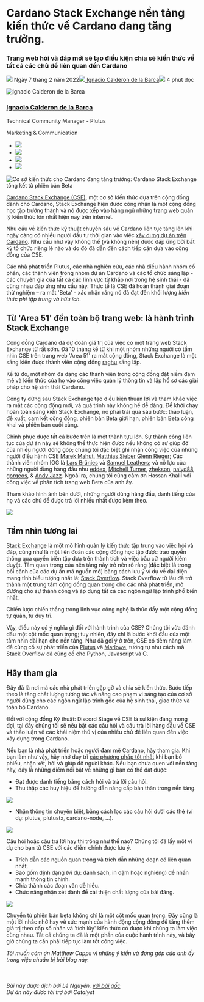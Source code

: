 # Cardano Stack Exchange nền tảng kiến ​​thức về Cardano đang tăng trưởng.

### **Trang web hỏi và đáp mới sẽ tạo điều kiện chia sẻ kiến ​​thức về tất cả các chủ đề liên quan đến Cardano**

![](img/2022-02-07-the-knowledge-base-for-cardano-is-growing-cardano-stack-exchange-graduates-from-beta-version.002.png) Ngày 7 tháng 2 năm 2022![](img/2022-02-07-the-knowledge-base-for-cardano-is-growing-cardano-stack-exchange-graduates-from-beta-version.002.png)[ Ignacio Calderon de la Barca](/en/blog/authors/gonzalo-ignacio-calderon-de-la-barca-rodo/page-1/)![](img/2022-02-07-the-knowledge-base-for-cardano-is-growing-cardano-stack-exchange-graduates-from-beta-version.003.png) 4 phút đọc

![Ignacio Calderon de la Barca](img/2022-02-07-the-knowledge-base-for-cardano-is-growing-cardano-stack-exchange-graduates-from-beta-version.004.png)[](/en/blog/authors/gonzalo-ignacio-calderon-de-la-barca-rodo/page-1/)

### [**Ignacio Calderon de la Barca**](/en/blog/authors/gonzalo-ignacio-calderon-de-la-barca-rodo/page-1/)

Technical Community Manager - Plutus

Marketing &amp; Communication

- ![](img/2022-02-07-the-knowledge-base-for-cardano-is-growing-cardano-stack-exchange-graduates-from-beta-version.005.png)[](mailto:ignacio.calderondelab@iohk.io "Email")
- ![](img/2022-02-07-the-knowledge-base-for-cardano-is-growing-cardano-stack-exchange-graduates-from-beta-version.006.png)[](https://www.linkedin.com/in/ignacio-calderon-de-la-bar%C3%A7a-7a9199130/ "LinkedIn")
- ![](img/2022-02-07-the-knowledge-base-for-cardano-is-growing-cardano-stack-exchange-graduates-from-beta-version.007.png)[](https://twitter.com/igodlab "Twitter")
- ![](img/2022-02-07-the-knowledge-base-for-cardano-is-growing-cardano-stack-exchange-graduates-from-beta-version.008.png)[](https://github.com/Igodlab "GitHub")

![Cơ sở kiến ​​thức cho Cardano đang tăng trưởng: Cardano Stack Exchange tổng kết từ phiên bản Beta](https://github.com/cardano2vn/iohk-blog/blob/main/vi/docs1/2022/02/img/2022-02-07-the-knowledge-base-for-cardano-is-growing-cardano-stack-exchange-graduates-from-beta-version.009.png?raw=true)

[Cardano Stack Exchange (CSE)](https://cardano.stackexchange.com/), một cơ sở kiến ​​thức dựa trên cộng đồng dành cho Cardano, Stack Exchange hiện được công nhận là một cộng đồng học tập trưởng thành và nó được xếp vào hàng ngũ những trang web quản lý kiến ​​thức lớn nhất hiện nay trên internet.

Nhu cầu về kiến ​​thức kỹ thuật chuyên sâu về Cardano liên tục tăng lên khi ngày càng có nhiều người đầu tư thời gian vào việc [xây dựng dự án trên Cardano](https://twitter.com/InputOutputHK/status/1488131603691884550). Nhu cầu như vậy không thể (và không nên) được đáp ứng bởi bất kỳ tổ chức riêng lẻ nào và do đó đã dẫn đến cách tiếp cận dựa vào cộng đồng của CSE.

Các nhà phát triển Plutus, các nhà nghiên cứu, các nhà điều hành nhóm cổ phần, các thành viên trong nhóm dự án Cardano và các tổ chức sáng lập - các chuyên gia của tất cả các lĩnh vực từ khắp nơi trong hệ sinh thái - đã cùng nhau đáp ứng nhu cầu này. Thực tế là CSE đã hoàn thành giai đoạn thử nghiệm – ra mắt 'Beta' - xác nhận rằng nó đã đạt đến khối lượng *kiến ​​thức phi tập trung và hữu ích*.

## **Từ 'Area 51' đến toàn bộ trang web: là hành trình Stack Exchange**

Cộng đồng Cardano đã dự đoán giá trị của việc có một trang web  Stack Exchange từ rất sớm. Đã 10 tháng kể từ khi một nhóm những người có tầm nhìn CSE trên trang web 'Area 51' ra mắt cộng đồng, Stack Exchange là một sáng kiến ​​được thành viên cộng đồng [raghu](https://cardano.stackexchange.com/users/12/raghu) sáng lập.

Kể từ đó, một nhóm đa dạng các thành viên trong cộng đồng đặt niềm đam mê và kiến ​​thức của họ vào công việc quản lý thông tin và lập hồ sơ các giải pháp cho hệ sinh thái Cardano.

Công ty đứng sau Stack Exchange tạo điều kiện thuận lợi và tham khảo việc ra mắt các cộng đồng mới, và quá trình này không hề dễ dàng. Để khởi chạy hoàn toàn sáng kiến ​​Stack Exchange, nó phải trải qua sáu bước: thảo luận, đề xuất, cam kết cộng đồng, phiên bản Beta giới hạn, phiên bản Beta công khai và phiên bản cuối cùng.

Chinh phục được tất cả bước trên là một thành tựu lớn. Sự thành công liên tục của dự án này sẽ không thể thực hiện được nếu không có sự giúp đỡ của nhiều người đóng góp; chúng tôi đặc biệt ghi nhận công việc của những người điều hành CSE [Marek Mahut](https://cardano.stackexchange.com/users/28/marek-mahut-stakenuts), [Matthias Sieber](https://cardano.stackexchange.com/users/934/matthias-sieber)  [Glenn Rieger](https://cardano.stackexchange.com/users/281/grebel); Các thành viên nhóm IOG là [Lars Brünjes](https://cardano.stackexchange.com/users/186/lars-br%c3%bcnjes) và [Samuel Leathers](https://cardano.stackexchange.com/users/382/samuel-leathers); và nỗ lực của những người dùng hàng đầu như [eddex](https://cardano.stackexchange.com/users/1142/eddex), [Mitchell Turner](https://cardano.stackexchange.com/users/1130/mitchell-turner), [zhekson](https://cardano.stackexchange.com/users/4302/zhekson), [nalyd88](https://cardano.stackexchange.com/users/62/nalyd88), [gorgeos](https://cardano.stackexchange.com/users/1231/georgeos), &amp; [Andy Jazz](https://cardano.stackexchange.com/users/4023/andy-jazz). Ngoài ra, chúng tôi cũng cảm ơn Hassan Khalil với công việc về phân tích trang web Beta của anh ấy.

Tham khảo hình ảnh bên dưới, những người dùng hàng đầu, danh tiếng của họ và các chủ đề được trả lời nhiều nhất được kèm theo.

![](img/2022-02-07-the-knowledge-base-for-cardano-is-growing-cardano-stack-exchange-graduates-from-beta-version.010.png)

## **Tầm nhìn tương lai**

[Stack Exchange](https://stackexchange.com/) là một mô hình quản lý kiến ​​thức tập trung vào việc hỏi và đáp, cũng như là một liên đoàn các cộng đồng học tập được trao quyền thông qua quyền biên tập dựa trên thành tích và việc bầu cử người kiểm duyệt. Tầm quan trọng của nền tảng này trở nên rõ ràng (đặc biệt là trong bối cảnh của các dự án mã nguồn mở) bằng cách lưu ý ví dụ về đại diện mang tính biểu tượng nhất là: [Stack Overflow](https://stackoverflow.com/). Stack Overflow từ lâu đã trở thành một trung tâm cộng đồng quan trọng cho các nhà phát triển, mở đường cho sự thành công và áp dụng tất cả các ngôn ngữ lập trình phổ biến nhất.

Chiến lược chiến thắng trong lĩnh vực công nghệ là thúc đẩy một cộng đồng tự quản, tự duy trì.

Vậy, điều này có ý nghĩa gì đối với hành trình của CSE? Chúng tôi vừa đánh dấu một cột mốc quan trọng; tuy nhiên, đây chỉ là bước khởi đầu của một tầm nhìn dài hạn cho nền tảng. Như đã gợi ý ở trên, CSE có tiềm năng làm để củng cố sự phát triển của [Plutus](https://iohk.io/en/blog/posts/2021/04/13/plutus-what-you-need-to-know/) và [Marlowe](https://iohk.io/en/blog/posts/2020/10/06/marlowe-industry-scale-finance-contracts-for-cardano/), tương tự như cách mà Stack Overflow đã củng cố cho Python, Javascript và C.

## **Hãy tham gia**

Đây đã là nơi mà các nhà phát triển gặp gỡ và chia sẻ kiến ​​thức. Bước tiếp theo là tăng chất lượng tương tác và nâng cao phạm vi sáng tạo của cơ sở người dùng cho các ngôn ngữ lập trình gốc của hệ sinh thái, giao thức và toàn bộ Cardano.

Đối với cộng đồng Kỹ thuật: Discord Stage về CSE là sự kiện đáng mong đợi, tại đây chúng tôi sẽ nêu bật các câu hỏi và câu trả lời hàng đầu về CSE và thảo luận về các khái niệm thú vị của nhiều chủ đề liên quan đến việc xây dựng trong Cardano.

Nếu bạn là nhà phát triển hoặc người đam mê Cardano, hãy tham gia. Khi bạn làm như vậy, hãy nhớ duy trì [các phương pháp tốt nhất](https://cardano.stackexchange.com/help) khi bạn bỏ phiếu, nhận xét, hỏi và giúp đỡ người khác. Nếu bạn chưa quen với nền tảng này, đây là những điểm nổi bật về những gì bạn có thể đạt được:

- Đạt được danh tiếng bằng cách hỏi và trả lời câu hỏi.
- Thu thập các huy hiệu để hướng dẫn nâng cấp bản thân trong nền tảng.

![](img/2022-02-07-the-knowledge-base-for-cardano-is-growing-cardano-stack-exchange-graduates-from-beta-version.011.png)

- Nhận thông tin chuyên biệt, bằng cách lọc các câu hỏi dưới các thẻ (ví dụ: plutus, plutustx, cardano-node, ...).

![](img/2022-02-07-the-knowledge-base-for-cardano-is-growing-cardano-stack-exchange-graduates-from-beta-version.012.png)

Câu hỏi hoặc câu trả lời hay thì trông như thế nào? Chúng tôi đã lấy một ví dụ cho bạn từ CSE với các điểm chính được lưu ý.

- Trích dẫn các nguồn quan trọng và trích dẫn những đoạn có liên quan nhất.
- Bao gồm định dạng (ví dụ: danh sách, in đậm hoặc nghiêng) để nhấn mạnh thông tin chính.
- Chia thành các đoạn văn dễ hiểu.
- Chức năng nhận xét dành để cải thiện chất lượng của bài đăng.

![](img/2022-02-07-the-knowledge-base-for-cardano-is-growing-cardano-stack-exchange-graduates-from-beta-version.013.png)

Chuyển từ phiên bản beta không chỉ là một cột mốc quan trọng. Đây cũng là một lời nhắc nhở hay về sức mạnh của hành động cộng đồng để tăng thêm giá trị theo cấp số nhân và 'tích lũy' kiến ​​thức có được khi chúng ta làm việc cùng nhau. Tất cả chúng ta đã là một phần của cuộc hành trình này, và bây giờ chúng ta cần phải tiếp tục làm tốt công việc.

*Tôi muốn cảm ơn Matthew Capps vì những ý kiến và đóng góp của anh ấy trong việc chuẩn bị bài blog này.<br><br><br><br>Bài này được dịch bởi Lê Nguyên. <a class="_active_edit_href" href="https://iohk.io/en/blog/posts/2022/02/07/the-knowledge-base-for-cardano-is-growing-cardano-stack-exchange-graduates-from-beta-version/#">với bài gốc</a><br><em>Dự án này được tài trợ bởi Catalyst</em>*
